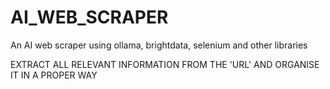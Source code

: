 # AI_WEB_SCRAPER
An AI web scraper using ollama, brightdata, selenium and other libraries

EXTRACT ALL RELEVANT INFORMATION FROM THE 'URL' AND ORGANISE IT IN A PROPER WAY 
